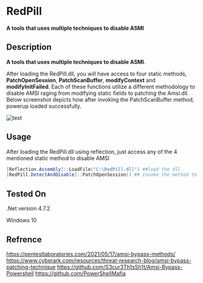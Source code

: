 # RedPill

**A tools that uses multiple techniques to disable ASMI**

## Description

**A tools that uses multiple techniques to disable ASMI**. 

After loading the RedPill.dll, you will have access to four static methods, **PatchOpenSession**, **PatchScanBuffer**, **modifyContext** and **modifyInitFailed**. Each of these functions utilize a different methodology to disable AMSI  raging from modifying static fields  to patching the Amsi.dll. Below screenshot depicts how after invoking the PatchScanBuffer  method, powerup loaded successfully.

![test](https://user-images.githubusercontent.com/58237490/122685083-d178ad80-d222-11eb-9fae-cd1b90f82946.PNG)

## Usage

After loading the RedPill.dll using reflection, just access any of the 4 mentioned static method to disable AMSI

```powershell
[Reflection.Assembly]::LoadFile("C:\RedPill.dll") ##load the dll
[RedPill.DetectAndDisable]::PatchOpenSession() ## invoke the method to disable AMSI
```

## Tested On

.Net version 4.7.2

Windows 10

## Refrence 
https://pentestlaboratories.com/2021/05/17/amsi-bypass-methods/
https://www.cyberark.com/resources/threat-research-blog/amsi-bypass-patching-technique
https://github.com/S3cur3Th1sSh1t/Amsi-Bypass-Powershell
https://github.com/PowerShellMafia
